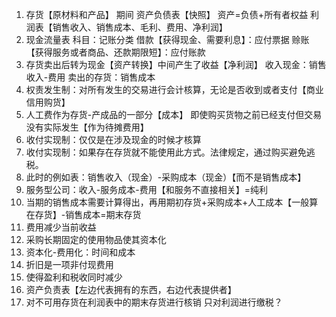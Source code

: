 1. 存货【原材料和产品】  期间  资产负债表【快照】  资产=负债+所有者权益  利润表【销售收入、销售成本、毛利、费用、净利润】
2. 现金流量表  科目：记账分类  借款【获得现金、需要利息】：应付票据  赊账【获得服务或者商品、还款期限短】：应付账款
3. 存货卖出后转为现金【资产转换】中间产生了收益【净利润】  收入现金：销售收入-费用  卖出的存货：销售成本  
4. 权责发生制：对所有发生的交易进行会计核算，无论是否收到或者支付【商业信用购货】
5. 人工费作为存货-产成品的一部分【成本】    即使购买货物之前已经支付但交易没有实际发生【作为待摊费用】
6. 收付实现制：仅仅是在涉及现金的时候才核算
7. 收付实现制：如果存在存货就不能使用此方式。法律规定，通过购买避免逃税。
8. 此时的例如表：销售收入（现金）-采购成本（现金）【而不是销售成本】
9. 服务型公司：收入-服务成本-费用【和服务不直接相关】=纯利
10. 当期的销售成本需要计算得出，再用期初存货+采购成本+人工成本【一般算在存货】-销售成本=期末存货
11. 费用减少当前收益
12. 采购长期固定的使用物品使其资本化
13. 资本化-费用化：时间和成本
14. 折旧是一项非付现费用
15. 使得盈利和税收同时减少
16. 资产负责表【左边代表拥有的东西，右边代表提供者】
17. 对不可用存货在利润表中的期末存货进行核销  只对利润进行缴税？